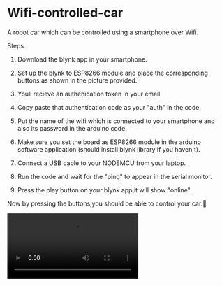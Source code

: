 # Wifi-controlled-car
A robot car which can be controlled using a smartphone over Wifi.

Steps.

1. Download the blynk app in your smartphone.

2. Set up the blynk to ESP8266 module and place the corresponding buttons as shown in the picture provided.

3. Youll recieve an authenication token in your email.

4. Copy paste that authentication code as your "auth" in the code.

5. Put the name of the wifi which is connected to your smartphone and also its password in the arduino code.

6. Make sure you set the board as ESP8266 module in the arduino software application (should install blynk library if you haven't).

7. Connect a USB cable to your NODEMCU from your laptop.

8. Run the code and wait for the "ping" to appear in the serial monitor.

9. Press the play button on your blynk app,it will show "online".

Now by pressing the buttons,you should be able to control your car.🤞

<video src="https://github.com/chandran-jr/Wifi-controlled-car/blob/master/VID-20190912-WA0007.mp4">

